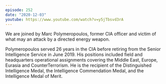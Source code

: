 ```yaml
---
episode: 252
date: "2020-12-03"
youtube: https://www.youtube.com/watch?v=y5jTbsvd3rA
---
```

We are joined by Marc Polymeropoulos, former CIA officer and victim of what may an attack by a directed energy weapon.

Polymeropoulos served 26 years in the CIA before retiring from the Senior Intelligence Service in June 2019.  His positions included field and headquarters operational assignments covering the Middle East, Europe, Eurasia and CounterTerrorism.  He is the recipient of the Distinguished Intelligence Medal, the Intelligence Commendation Medal, and the Intelligence Medal of Merit.
